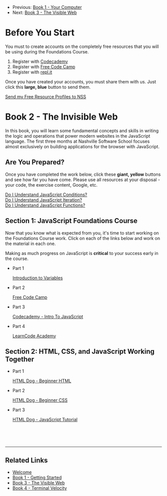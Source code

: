 <nav>
    <ul class="list list--books">
        <li class="left">
            <span>Previous:</span> <a href="../book-1-your-computer">Book 1 - Your Computer</a>
        </li>
        <li class="right">
            <span>Next:</span> <a href="../book-3-the-visible-web">Book 3 - The Visible Web</a>
        </li>
    </ul>
</nav>

# Before You Start

You must to create accounts on the completely free resources that you will be using during the Foundations Course.

1. Register with [Codecademy](https://www.codecademy.com/register)
1. Register with [Free Code Camp](https://www.freecodecamp.org/signin)
1. Register with [repl.it](https://repl.it/signup)

Once you have created your accounts, you must share them with us. Just click this **large, blue** button to send them.

<div class="assessment">
    <a class="button blue"
       href="https://docs.google.com/forms/d/e/1FAIpQLScTx65ruOT4f6SDAnmTvcU1M2KZv_6fGsVXDxxOaGkUj9xnhQ/viewform?usp=sf_link"
       target="_blank">Send my Free Resource Profiles to NSS</a>
</div>

# Book 2 - The Invisible Web

In this book, you will learn some fundamental concepts and skills in writing the logic and operations that power modern websites in the JavaScript language. The first three months at Nashville Software School focuses almost exclusively on building applications for the browser with JavaScript.

## Are You Prepared?

Once you have completed the work below, click these **giant, yellow** buttons and see how far you have come. Please use all resources at your disposal - your code, the exercise content, Google, etc.

<div class="assessment">
    <a class="button yellow"
       href="https://repl.it/classroom/invite/WM91h85"
       target="_blank">Do I Understand JavaScript Conditions?</a>
</div>

<div class="assessment">
    <a class="button yellow"
       href="https://repl.it/classroom/invite/WXq31Wm"
       target="_blank">Do I Understand JavaScript Iteration?</a>
</div>

<div class="assessment">
    <a class="button yellow"
       href="https://repl.it/classroom/invite/XODnlYP"
       target="_blank">Do I Understand JavaScript Functions?</a>
</div>

## Section 1: JavaScript Foundations Course

Now that you know what is expected from you, it's time to start working on the Foundations Course work. Click on each of the links below and work on the material in each one.

Making as much progress on JavaScript is **critical** to your success early in the course.

<ul class="list list--doubleItems">
    <li class="listItem listItem--doubleItems">
        <p class="listItem__header">Part 1</p>
        <a href="./chapters/JS_REPL_VARIABLES.html">Introduction to Variables</a>
    </li>
    <li class="listItem listItem--doubleItems">
        <p class="listItem__header">Part 2</p>
        <a href="./chapters/JS_FREECODECAMP.html">Free Code Camp</a>
    </li>
</ul>

<ul class="list list--doubleItems">
    <li class="listItem listItem--doubleItems">
        <p class="listItem__header">Part 3</p>
        <a href="./chapters/JS_CODECADEMY.html">Codecademy - Intro To JavaScript</a>
    </li>
    <li class="listItem listItem--doubleItems">
        <p class="listItem__header">Part 4</p>
        <a href="./chapters/JS_LEARNCODE.html">LearnCode Academy</a>
    </li>
</ul>

## Section 2: HTML, CSS, and JavaScript Working Together

<ul class="list list--doubleItems">
    <li class="listItem listItem--doubleItems">
        <p class="listItem__header">Part 1</p>
        <a href="./chapters/HTML_DOG.html">HTML Dog - Beginner HTML</a>
    </li>
    <li class="listItem listItem--doubleItems">
        <p class="listItem__header">Part 2</p>
        <a href="./chapters/CSS_DOG.html">HTML Dog - Beginner CSS</a>
    </li>
</ul>

<ul class="list list--doubleItems">
    <li class="listItem listItem--doubleItems">
        <p class="listItem__header">Part 3</p>
        <a href="./chapters/JS_DOG.html">HTML Dog - JavaScript Tutorial</a>
    </li>
</ul>

<br/>
<br/>
<br/>

---

## Related Links

<ul>
    <li>
        <a href="../">Welcome</a>
    </li>
    <li>
        <a href="../book-1-your-computer/">Book 1 - Getting Started</a>
    </li>
    <li>
        <a href="../book-3-the-visible-web/">Book 3 - The Visible Web</a>
    </li>
    <li>
        <a href="../book-4-terminal-velocity/">Book 4 - Terminal Velocity</a>
    </li>
</ul>
